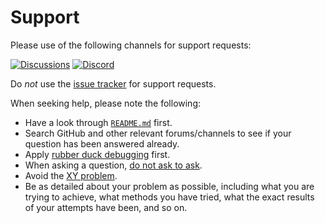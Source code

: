# Support

Please use of the following channels for support requests:

[![Discussions](https://img.shields.io/github/discussions/vezel-dev/zig-sdk?color=teal)](https://github.com/vezel-dev/zig-sdk/discussions/categories/questions)
[![Discord](https://img.shields.io/discord/960716713136095232?color=peru&label=discord)](https://discord.gg/bk5T2s9zFg)

Do *not* use the
[issue tracker](https://github.com/vezel-dev/zig-sdk/issues) for support
requests.

When seeking help, please note the following:

* Have a look through [`README.md`](README.md) first.
* Search GitHub and other relevant forums/channels to see if your question has
  been answered already.
* Apply [rubber duck debugging](https://rubberduckdebugging.com) first.
* When asking a question, [do not ask to ask](https://dontasktoask.com).
* Avoid the [XY problem](https://xyproblem.info).
* Be as detailed about your problem as possible, including what you are trying
  to achieve, what methods you have tried, what the exact results of your
  attempts have been, and so on.
